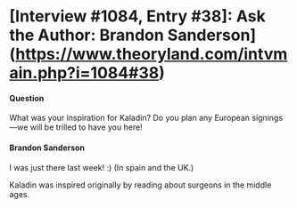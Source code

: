 # [Interview #1084, Entry #38]: Ask the Author: Brandon Sanderson](https://www.theoryland.com/intvmain.php?i=1084#38)

#### Question

What was your inspiration for Kaladin? Do you plan any European signings—we will be trilled to have you here!

#### Brandon Sanderson

I was just there last week! :) (In spain and the UK.)

Kaladin was inspired originally by reading about surgeons in the middle ages.

